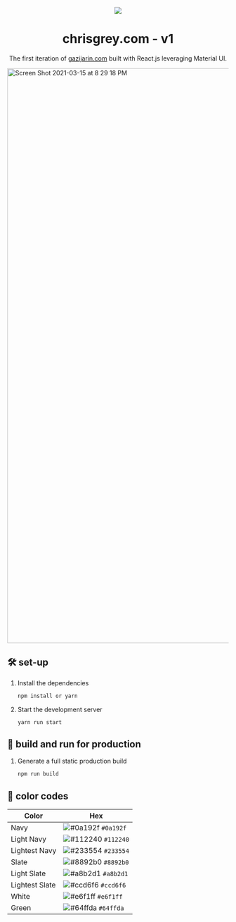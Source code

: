 <p align="center">
  <img src="https://img.icons8.com/color/48/000000/magritte.png"/>
</p>
<h1 align="center">
  chrisgrey.com - v1
</h1>
<p align="center">
  The first iteration of <a href="https://gazijarin.com" target="_blank">gazijarin.com</a> built with React.js leveraging Material UI.
</p>

<img width="1306" alt="Screen Shot 2021-03-15 at 8 29 18 PM" src="https://user-images.githubusercontent.com/32211479/111238274-24f8b100-85cd-11eb-9d5a-00f07cbc05e9.png">

## 🛠 set-up

1. Install the dependencies

   ```sh
   npm install or yarn
   ```

2. Start the development server

   ```sh
   yarn run start
   ```

## 🚀 build and run for production

1. Generate a full static production build

   ```sh
   npm run build
   ```


## 🎨 color codes

| Color          | Hex                                                                |
| -------------- | ------------------------------------------------------------------ |
| Navy           | ![#0a192f](https://via.placeholder.com/10/0a192f?text=+) `#0a192f` |
| Light Navy     | ![#112240](https://via.placeholder.com/10/0a192f?text=+) `#112240` |
| Lightest Navy  | ![#233554](https://via.placeholder.com/10/303C55?text=+) `#233554` |
| Slate          | ![#8892b0](https://via.placeholder.com/10/8892b0?text=+) `#8892b0` |
| Light Slate    | ![#a8b2d1](https://via.placeholder.com/10/a8b2d1?text=+) `#a8b2d1` |
| Lightest Slate | ![#ccd6f6](https://via.placeholder.com/10/ccd6f6?text=+) `#ccd6f6` |
| White          | ![#e6f1ff](https://via.placeholder.com/10/e6f1ff?text=+) `#e6f1ff` |
| Green          | ![#64ffda](https://via.placeholder.com/10/64ffda?text=+) `#64ffda` |
